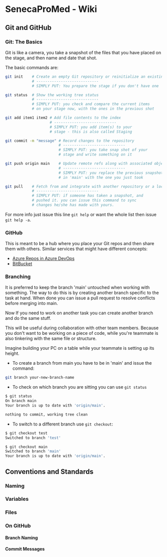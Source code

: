 # SenecaProMed - Wiki

## Git and GitHub

### Git: The Basics

Git is like a camera, you take a snapshot of the files that you have placed on the stage, and then name and date that shot.

The basic commands are:

```sh
git init    # Create an empty Git repository or reinitialize an existing one
            # ----------------------------
            # SIMPLY PUT: You prepare the stage if you don't have one

git status  # Show the working tree status
            # ----------------------------
            # SIMPLY PUT: you check and compare the current items
            # on your stage now, with the ones in the previous shot

git add item1 item2 # Add file contents to the index
                    # ----------------------------
                    # SIMPLY PUT: you add item(s) to your
                    # stage - this is also called Staging

git commit -m "message" # Record changes to the repository
                        # ----------------------------
                        # SIMPLY PUT: you take snap shot of your 
                        # stage and write something on it

git push origin main    # Update remote refs along with associated objects
                        # ----------------------------
                        # SIMPLY PUT: you replace the previous snapshot 
                        # in 'main' with the one you just took

git pull    # Fetch from and integrate with another repository or a local branch
            # ----------------------------
            # SIMPLY PUT: if someone has taken a snapshot, and 
            # pushed it. you can issue this command to sync 
            # changes he/she has made with yours. 
```

For more info just issue this line `git help` or want the whole list then issue `git help -a`.

### GitHub

This is meant to be a hub where you place your Git repos and then share them with others.
Similar services that might have different concepts:

- [Azure Repos in Azure DevOps](https://azure.microsoft.com/en-us/products/devops/repos/)
- [BitBucket](https://bitbucket.org/product/)

### Branching

It is preferred to keep the branch 'main' untouched when working with something. The way to do this is by creating another branch specific to the task at hand. When done you can issue a pull request to resolve conflicts before merging into main.

Now If you need to work on another task you can create another branch and do the same stuff.

This will be useful during collaboration with other team members. Because you don't want to be working on a piece of code, while you're teammate is also tinkering with the same file or structure.

Imagine building your PC on a table while your teammate is setting up its height.

- To create a branch from main you have to be in 'main' and issue the command:

```sh
git branch your-new-branch-name
```

- To check on which branch you are sitting you can use `git status`

```sh
$ git status
On branch main
Your branch is up to date with 'origin/main'.

nothing to commit, working tree clean
```

- To switch to a different branch use `git checkout`:

```sh
$ git checkout test
Switched to branch 'test'

$ git checkout main
Switched to branch 'main'
Your branch is up to date with 'origin/main'.
```

## Conventions and Standards

### Naming

### Variables

### Files

### On GitHub

#### Branch Naming

#### Commit Messages
